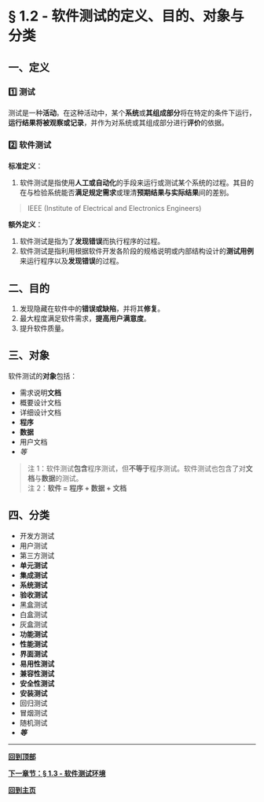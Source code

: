 # § 1.2 - 软件测试的定义、目的、对象与分类

## 一、定义

### :one: 测试

测试是一种**活动**。在这种活动中，某个**系统**或**其组成部分**将在特定的条件下运行，**运行结果将被观察或记录**，并作为对系统或其组成部分进行**评价**的依据。

### :two: 软件测试

**标准定义**：

1. 软件测试是指使用**人工或自动化**的手段来运行或测试某个系统的过程。其目的在与检验系统能否**满足规定需求**或理清**预期结果与实际结果**间的差别。 
> IEEE (Institute of Electrical and Electronics Engineers)

**额外定义**：

1. 软件测试是指为了**发现错误**而执行程序的过程。
2. 软件测试是指利用根据软件开发各阶段的规格说明或内部结构设计的**测试用例**来运行程序以及**发现错误**的过程。

## 二、目的

1. 发现隐藏在软件中的**错误或缺陷**，并将其**修复**。
2. 最大程度满足软件需求，**提高用户满意度**。
3. 提升软件质量。

## 三、对象

软件测试的**对象**包括：

- 需求说明**文档**
- 概要设计文档
- 详细设计文档
- **程序**
- **数据**
- 用户文档
- *等*

> 注 1：软件测试**包含**程序测试，但**不等于**程序测试。软件测试也包含了对**文档**与**数据**的测试。  
> 注 2：**软件 = 程序 + 数据 + 文档**

## 四、分类

- 开发方测试
- 用户测试
- 第三方测试
- **单元测试**
- **集成测试**
- **系统测试**
- **验收测试**
- 黑盒测试
- 白盒测试
- 灰盒测试
- **功能测试**
- **性能测试**
- **界面测试**
- **易用性测试**
- **兼容性测试**
- **安全性测试**
- **安装测试**
- 回归测试
- 冒烟测试
- 随机测试
- ***等***

---
[**回到顶部**](https://github.com/Lingggao/Software-Testing-Basics/blob/master/%E7%AC%AC%E4%B8%80%E7%AB%A0/1_2_%E8%BD%AF%E4%BB%B6%E6%B5%8B%E8%AF%95%E7%9A%84%E5%AE%9A%E4%B9%89%E3%80%81%E7%9B%AE%E7%9A%84%E3%80%81%E5%AF%B9%E8%B1%A1%E4%B8%8E%E5%88%86%E7%B1%BB.md#-12---%E8%BD%AF%E4%BB%B6%E6%B5%8B%E8%AF%95%E7%9A%84%E5%AE%9A%E4%B9%89%E7%9B%AE%E7%9A%84%E5%AF%B9%E8%B1%A1%E4%B8%8E%E5%88%86%E7%B1%BB)

[**下一章节：§ 1.3 - 软件测试环境**](https://github.com/Lingggao/Software-Testing-Basics/blob/master/%E7%AC%AC%E4%B8%80%E7%AB%A0/1_3_%E8%BD%AF%E4%BB%B6%E6%B5%8B%E8%AF%95%E7%8E%AF%E5%A2%83.md#-13---%E8%BD%AF%E4%BB%B6%E6%B5%8B%E8%AF%95%E7%8E%AF%E5%A2%83)

[**回到主页**](https://github.com/Lingggao/Software-Testing-Basics#%E8%BD%AF%E4%BB%B6%E6%B5%8B%E8%AF%95%E5%9F%BA%E7%A1%80)